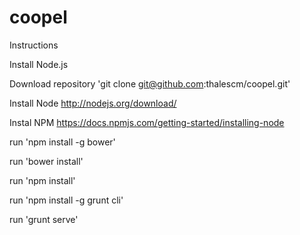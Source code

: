 # coopel

Instructions

Install Node.js



Download repository
'git clone git@github.com:thalescm/coopel.git'

Install Node 
http://nodejs.org/download/

Instal NPM
https://docs.npmjs.com/getting-started/installing-node

run
'npm install -g bower'

run
'bower install'

run
'npm install'

run
'npm install -g grunt cli'

run
'grunt serve'
